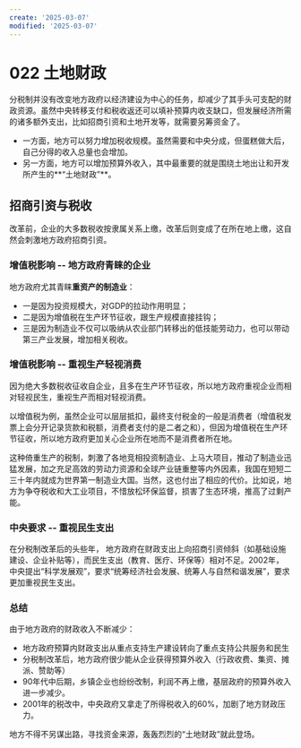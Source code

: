 ```yaml
---
create: '2025-03-07'
modified: '2025-03-07'
---
```


# 022 土地财政

分税制并没有改变地方政府以经济建设为中心的任务，却减少了其手头可支配的财政资源。虽然中央转移支付和税收返还可以填补预算内收支缺口，但发展经济所需的诸多额外支出，比如招商引资和土地开发等，就需要另筹资金了。

* 一方面，地方可以努力增加税收规模。虽然需要和中央分成，但蛋糕做大后，自己分得的收入总量也会增加。
* 另一方面，地方可以增加预算外收入，其中最重要的就是围绕土地出让和开发所产生的**“土地财政”**。

## 招商引资与税收

改革前，企业的大多数税收按隶属关系上缴，改革后则变成了在所在地上缴，这自然会刺激地方政府招商引资。

### 增值税影响 -- 地方政府青睐的企业

地方政府尤其青睐**重资产的制造业**：

* 一是因为投资规模大，对GDP的拉动作用明显；
* 二是因为增值税在生产环节征收，跟生产规模直接挂钩；
* 三是因为制造业不仅可以吸纳从农业部门转移出的低技能劳动力，也可以带动第三产业发展，增加相关税收。

### 增值税影响 -- 重视生产轻视消费

因为绝大多数税收征收自企业，且多在生产环节征收，所以地方政府重视企业而相对轻视民生，重视生产而相对轻视消费。

以增值税为例，虽然企业可以层层抵扣，最终支付税金的一般是消费者（增值税发票上会分开记录货款和税额，消费者支付的是二者之和），但因为增值税在生产环节征收，所以地方政府更加关心企业所在地而不是消费者所在地。

这种倚重生产的税制，刺激了各地竞相投资制造业、上马大项目，推动了制造业迅猛发展，加之充足高效的劳动力资源和全球产业链重整等内外因素，我国在短短二三十年内就成为世界第一制造业大国。当然，这也付出了相应的代价。比如说，地方为争夺税收和大工业项目，不惜放松环保监督，损害了生态环境，推高了过剩产能。

### 中央要求 -- 重视民生支出

在分税制改革后的头些年， 地方政府在财政支出上向招商引资倾斜（如基础设施建设、企业补贴等），而民生支出（教育、医疗、环保等）相对不足。2002年， 中央提出“科学发展观”，要求“统筹经济社会发展、统筹人与自然和谐发展”，要求更加重视民生支出。

### 总结

由于地方政府的财政收入不断减少：

* 地方政府预算内财政支出从重点支持生产建设转向了重点支持公共服务和民生
* 分税制改革后，地方政府很少能从企业获得预算外收入（行政收费、集资、摊派、赞助等）
* 90年代中后期，乡镇企业也纷纷改制，利润不再上缴，基层政府的预算外收入进一步减少。
* 2001年的税改中，中央政府又拿走了所得税收入的60%，加剧了地方财政压力。

地方不得不另谋出路，寻找资金来源，轰轰烈烈的“土地财政”就此登场。